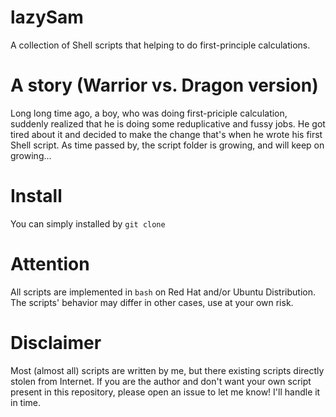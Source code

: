 # lazySam
A collection of Shell scripts that helping to do first-principle calculations. 

# A story (Warrior vs. Dragon version)
Long long time ago, a boy, who was doing first-priciple calculation, suddenly realized that he is doing some reduplicative and fussy jobs. 
He got tired about it and decided to make the change that's when he wrote his first Shell script. 
As time passed by, the script folder is growing, and will keep on growing...

# Install
You can simply installed by `git clone`

# Attention
All scripts are implemented in `bash` on Red Hat and/or Ubuntu Distribution. 
The scripts' behavior may differ in other cases, use at your own risk. 

# Disclaimer 
Most (almost all) scripts are written by me, but there existing scripts directly stolen from Internet. If you are the author and don't want your own script present in this repository, please open an issue to let me know! I'll handle it in time. 
